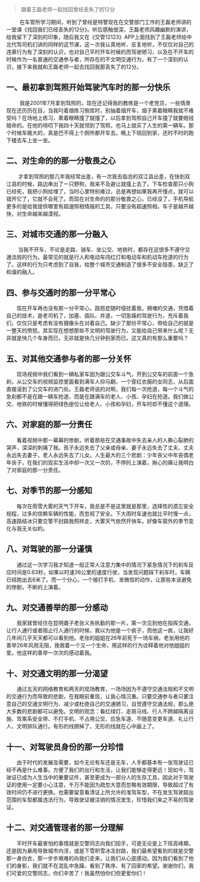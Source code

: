 > 跟着王磊老师一起找回曾经丢失了的12分

&emsp; &emsp; 在车管所学习期间，听到了曾经是特警现在在交警部门工作的王磊老师讲的一堂课《找回我们已经丢失的12分》。听后感触很深，王磊老师风趣幽默的演讲，给我留下了深刻的印象，随后我又在《交管12123》APP上面找到了王磊老师给中北代驾司机们讲的同样的这节课，这一次我认真地听、反复地听，不仅仅对自己的违章行为有了深刻的认识，也对自己平时开车时候的而驾驶陋习，以及在不开车的时候作为一名普通的交通参与者，所存在的不文明交通行为，有了一个深刻的认识，接下来我就和王磊老师一起去找回我那丢失了的12分。

## 	一、最初拿到驾照开始驾驶汽车时的那一分快乐

&emsp; &emsp; 我是2001年7月拿到驾照的，现在还记得我的教练是一个老党员，一些情景现在还历历在目，当我叼着烟练习倒库时，别抽着烟开车，烟子熏着眼睛我就不难受吗？在场地上练习，熏着眼睛撞了就撞了，以后拿到驾照自己开车撞了就要赔钱赔命的。在他的唠叨下我四十天就领到了驾照，也马上就买了人生的第一辆车。那个时候车瘾大的，真是巴不得上个厕所都开车去。晚上下班回到家，还时不时的跑下楼去车上坐一坐。

## 	二、对生命的的那一分敬畏之心

&emsp;&emsp; 才拿到驾照的那几年我经常出差，有一次我去临沧的双江县出差，在快到双江县的时候，路边串出了一只野狗，我来不及避让就撞上去了。下车检查那只小狗已经死，我把小狗给埋了，当时心里特别难过，总是再想如果我再开慢点，就可以错开它了，它就不会死了。而现在对生命的的那分敬畏之心，已经没了，手机导航更多的是给我提供哪里有超速照相情报的工具，只要没有超速照相，车子是越开越快，对生命越来越漠视。

## 	三、对城市交通的那一分融入

&emsp;&emsp; 当我不开车，不论是走路、骑车、坐公交、地铁时，都存在这很多不遵守交通法规的行为。最常见的就是行人和电动车闯红灯和电动车和机动车抢道的行为了。这样的行为只考虑到了自我，给整个城市交通制造了很多不安全隐患，缺乏了和谐的融入。

## 	四、参与交通时的那一分平常心

&emsp;&emsp;现在开车再也没有那一分平常心，路怒症随时侵扰着我，拥堵的交通，凭借着自己的技术，是老司机了，加塞、插队、并道，一切急躁的驾驶行为，充斥着我们，仅仅只是考虑有没有摄像头在对着自己。缺少了那份平常心，带给自己的就是一整天的愤怒。其实现在想想那些不文明的驾驶行为，又能给自己带来什么呢？无非就是快几个车身而已，无非就是快几分钟到家而已。这又真的有那么重要吗？

## 	五、对其他交通参与者的那一分关怀

&emsp;&emsp;现场视频中我们看到一辆私家车因为跟公交车斗气，开到公交车的前面一个急刹，从公交车的视频监控里面看到满车人仰马翻，一个穿红衣服的女同志，从后面直接滚到了公交车的进门处。王磊老师说的对啊，我们每一次抢道，每一个斗气的急刹都不是在跟一辆车抢道，而是在跟满车的老人、小孩、孕妇在抢道。我们做公交、地铁的时候懂得把绿色座位让给老人、小孩和孕妇，开车时却不懂这个道理。

## 	六、对家庭的那一分责任

&emsp;&emsp;看着视频中那一幕幕的惨剧，听着那些在交通事故中失去亲人的人撕心裂肺的哭声，深深的刺痛了我。孩子永远失去了父亲或母亲、妻子永远失去了丈夫、丈夫永远失去妻子，老人永远失去了儿女。人生最大的三个悲剧：少年丧父中年丧偶老年丧子，在我们的现实生活中却一次又一次的，不停的上演着，揪心的痛让我明白了对家庭的那一分责任。

## 	七、对季节的那一分感知

&emsp;&emsp;每次在雨雪大雾的天气下开车，我总是不是这里就是那里，选择性的遗忘安全规程，过多的信赖车辆的性能，而忽视了安全。下大雨时车速也就比平时慢一点，高速路结冰只要交警不封路我照样走，大雾天气依然开快车。好像车窗外的季节变化与我无关似的。

## 	八、对驾驶的那一分谨慎

&emsp;&emsp;通过这一次学习我才知道一般正常人注意力集中的情况下紧急情况下的刹车反应时间是0.63秒，如果以时速36公里的速度行驶，当发现问题踩下刹车时，车辆已经跑出去6米了。而一个分心，一个接打手机、发微信的动作，让那些本该避免的惨剧，不断的上演着。

## 	九、对交通善举的那一分感动

&emsp;&emsp;我家就曾经住在昆明聋子老张义务执勤的那一片，第一次见到他在指挥交通，让行人通行或者阻止行人通行的时候，我以为他是一个疯子，而他这一疯，让我好几年间几乎天天都可以看到他。老张的姐姐在26年前死于一场车祸，老张用他的善举26年风雨无阻，挽救着一个又一个生命，用这样的行为诠释着他对他姐姐的爱。他这样的善举一次次的感动着我。

## 十、对交通文明的那一分渴望

&emsp;&emsp;通过五天的网络教育和两天的现场教育，一场场因为不遵守交通法规和不文明的交通行为而导致的悲剧，在我眼前重现，让我心情沉重。只要交通参与者只要注意自己的交通文明行为、减少或杜绝自己的交通陋习，自觉遵守交通法规，那么绝大多数的悲剧都可以避免。文明的观念：看红绿灯、走斑马线、行人不跨越隔离设施、驾乘系安全带、不打手机、不占用公交、应急车道、不随意变更车道、礼让行人、文明排队通行。有形的线擦掉了，无形的线就在心中画上了。

## 十一、对驾驶员身份的那一分珍惜

&emsp;&emsp;由于时代的发展及需要，如今无论有车还是无车，人手都基本有一张驾驶证已经不再是什么难事。方便了我们的出行和生活，让我们能够走得更远！现如今，驾驶证已成为人生当中的重要证件，甚至更成为一部分人的生存工具，因此对于驾驶证的使用一定要小心注意，千万不能因为疏忽大意而忽略有效期限，导致超过了有效时间仍不进行更换。也需要留意看清证上所允许的准驾车型，不在发生驾驶超出范围的车型都属违法行为。导致驶证被注销的情况发生，珍惜我们来之不易的驾驶证。

## 十二、对交通管理者的那一分理解

&emsp;&emsp;平时开车最害怕的事情就是交警同志向我们招手，可是无论是上下班高峰期，还是因为暴雨导致城市内涝，或是下雪积雪冰冻封路，我们最希望看到的就是交警那一身白衣，那一步步艰难的向我们走来，让我们从心底感动。因为我们看到了他们的身影，我们就不在混乱中急躁、看到了秩序、有了回家的希望。谢谢你们，我们可爱的交警同志，你们辛苦了！我虽然怕你们但更爱你们！







